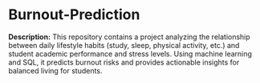 # Burnout-Prediction
**Description:**   This repository contains a project analyzing the relationship between daily lifestyle habits (study, sleep, physical activity, etc.) and student academic performance and stress levels. Using machine learning and SQL, it predicts burnout risks and provides actionable insights for balanced living for students.

